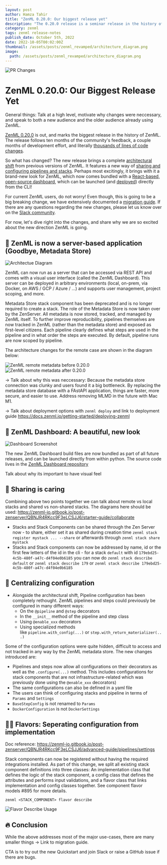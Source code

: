 ```yaml
---
layout: post
author: Hamza Tahir
title: "ZenML 0.20.0: Our biggest release yet"
description: "The 0.20.0 release is a seminar release in the history of the ZenML project. After 10 months of continuous feedback and iteration, we bring you a whole new architecture and redesign of ZenML - and a new dashboard to boot."
category: zenml
tags: zenml release-notes
publish_date: October 5th, 2022
date: 2022-10-05T00:02:00Z
thumbnail: /assets/posts/zenml_revamped/architecture_diagram.png
image:
  path: /assets/posts/zenml_revamped/architecture_diagram.png
---
```


![PR Changes](/assets/posts/zenml_revamped/pr_changes.png)


# ZenML 0.20.0: Our Biggest Release Yet

General things: Talk at a high level, motivate why changes were neccessary, and speak to both a new audience and the older audience already using ZenML.

[ZenML 0.20.0](https://github.com/zenml-io/zenml/releases/tag/0.20.0) is out, and marks the biggest release in the history of ZenML. The release follows ten months of the community's feedback, a couple months of development effort, and literally [thousands of lines of code changes](https://github.com/zenml-io/zenml/pull/879). 

So what has changed? The new release brings a complete [architectural shift](https://docs.zenml.io/getting-started/core-concepts) from previous versions of ZenML. It features a new way of [sharing and configuring pipelines and stacks](https://docs.zenml.io/advanced-guide/pipelines/settings). Perhaps most excitingly, it brings with it a brand-new look for ZenML, which now comes bundled with a [React-based, open-source dashboard](https://github.com/zenml-io/zenml-dashboard), which can be launched (and [deployed](https://docs.zenml.io/getting-started/deploying-zenml)) directly from the CLI!

For current ZenML users, do not worry! Even though, this is going to be a big breaking change, we have extensively documented a [migration guide](https://docs.zenml.io/guidelines/migration-zero-twenty). If there are any questions regarding the new changes, please let us know over on the [Slack community](https://zenml.io/slack-invite).

For now, let's dive right into the changes, and share why we are so excited about the new direction ZenML is going.

## 🤖 ZenML is now a server-based application (Goodbye, Metadata Store)

![Architectue Diagram](/assets/posts/zenml_revamped/architecture_diagram.png)

ZenML can now run as a server that can be accessed via REST API and comes with a visual user interface (called the ZenML Dashboard). This server can be deployed in arbitrary environments (local, on-prem, via Docker, on AWS / GCP / Azure / ...) and supports user management, project scoping, and more.

Metadata Store stack component has been deprecated and is no longer required to create a stack. The role of the Metadata Store is now taken over by the ZenServer. All metadata is now stored, tracked, and managed by ZenML itself. To further improve reproducibility, pipelines themselves are now tracked in ZenML (rather than the metadata store) and exposed as first-level citizens. Each pipeline clearly defines what steps are used in the pipeline and in what order the steps are executed. By default, pipeline runs are now scoped by pipeline.

The architecture changes for the remote case are shown in the diagram below:

![ZenML remote metadata before 0.20.0](/assets/posts/zenml_revamped/remote-metadata-pre-0.20.png)
![ZenML remote metadata after 0.20.0](/assets/posts/zenml_revamped/remote-metadata-post-0.20.png)



-> Talk about why this was neccessary: Because the metadata store connection was clunky and users found it a big bottleneck. By replacing the metadata store database with a FAstAPI application, things are faster, more secure, and easier to use. Address removing MLMD in the future with Mac M1.

-> Talk about deployment options with `zenml deploy` and link to deployment guide https://docs.zenml.io/getting-started/deploying-zenml

## 🎠 ZenML Dashboard: A beautiful, new look

![Dashboard Screenshot](/assets/posts/zenml_revamped/pipelines_dashboard.png)

The new ZenML Dashboard build files are now bundled as part of all future releases, and can be launched directly from within python. The source code lives in the [ZenML Dashboard repository](https://github.com/zenml-io/zenml-dashboard)

Talk about why its important to have visual feel

## 🥰 Sharing is caring

Combining above two points together we can talk about remote vs local stacks and shared vs non-shared stacks. The diagrams here should be used: https://zenml-io.gitbook.io/post-zenserver/QBNJR4RKcc9F3eLCSJJ6/starter-guide/collaborate

- Stacks and Stack Components can be shared through the Zen Server now - to share, either set it as shared during creation time `zenml stack register mystack ... --share`  or afterwards through `zenml stack share mystack`
- Stacks and Stack components can now be addressed by name, id or the first few letters of the id in the cli - for a stack `default` with id `179ebd25-4c5b-480f-a47c-d4f04e0b6185`  you can now do `zenml stack describe default` or `zenml stack describe 179` or `zenml stack describe 179ebd25-4c5b-480f-a47c-d4f04e0b6185`

## 🎊 Centralizing configuration

- Alongside the architectural shift, Pipeline configuration has been completely rethought. ZenML pipelines and steps could previously be configured in many different ways:
    - On the `@pipeline` and `@step` decorators
    - In the `__init__` method of the pipeline and step class
    - Using `@enable_xxx` decorators
    - Using specialized methods like `pipeline.with_config(...)` or `step.with_return_materializer(...)`

Some of the configuration options were quite hidden, difficult to access and not tracked in any way by the ZenML metadata store. The new changes introduced are:

- Pipelines and steps now allow all configurations on their decorators as well as the `.configure(...)` method. This includes configurations for stack components that are not infrastructure-related which was previously done using the `@enable_xxx` decorators)
- The same configurations can also be defined in a yaml file
- The users can think of configuring stacks and pipeline in terms of `Params` and `Settings`
- `BaseStepConfig` is not renamed to `Params`
- `DockerConfiguration` is not `DockerSettings`

## 👨‍🍳 Flavors: Seperating configuration from implementation

Doc reference: https://zenml-io.gitbook.io/post-zenserver/QBNJR4RKcc9F3eLCSJJ6/advanced-guide/pipelines/settings

Stack components can now be registered without having the required integrations installed. As part of this change, we split all existing stack component definitions into three classes: An implementation class that defines the logic of the stack component, a config class that defines the attributes and performs input validations, and a flavor class that links implementation and config classes together. See component flavor models #895 for more details.

```
zenml <STACK_COMPONENT> flavor describe
```

![Flavor Describe Usage](/assets/posts/zenml_revamped/flavor_describe.png)


## 🔥 Conclusion 

While the above addresses most of the major use-cases, there are many smaller things -> Link to migration guide.

CTA is to try out the new Quickstart and join Slack or raise a GitHub issue if there are bugs.